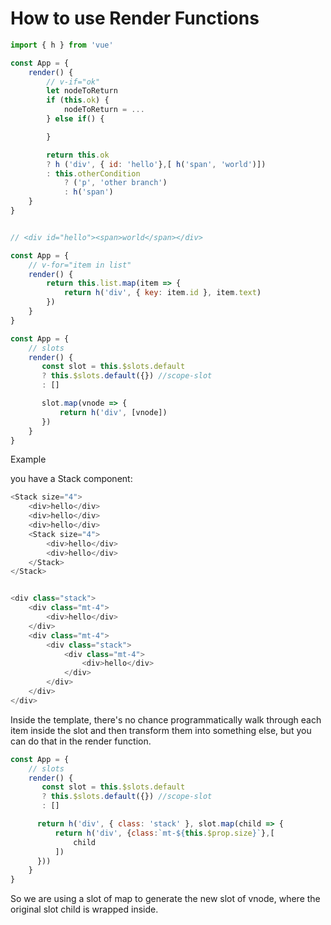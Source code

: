 # How to use Render Functions

```JavaScript
import { h } from 'vue'

const App = {
    render() {
        // v-if="ok"
        let nodeToReturn
        if (this.ok) {
            nodeToReturn = ...
        } else if() {

        }

        return this.ok 
        ? h ('div', { id: 'hello'},[ h('span', 'world')])
        : this.otherCondition 
            ? ('p', 'other branch')
            : h('span')
    }
}


// <div id="hello"><span>world</span></div>
```

```JavaScript
const App = {
    // v-for="item in list"
    render() {
        return this.list.map(item => {
            return h('div', { key: item.id }, item.text)
        })
    }
}

```

```JavaScript
const App = {
    // slots
    render() {
       const slot = this.$slots.default 
       ? this.$slots.default({}) //scope-slot
       : []

       slot.map(vnode => {
           return h('div', [vnode])
       })
    }
}

```

Example

you have a Stack component:

```JavaScript
<Stack size="4">
    <div>hello</div>
    <div>hello</div>
    <div>hello</div>
    <Stack size="4">
        <div>hello</div>
        <div>hello</div>
    </Stack>
</Stack>


<div class="stack">
    <div class="mt-4">
        <div>hello</div>
    </div>
    <div class="mt-4">
        <div class="stack">
            <div class="mt-4">
                <div>hello</div>
            </div>
        </div>
    </div>
</div>
```

Inside the template, there's no chance programmatically walk through each item inside the slot and then transform them into something else, but you can do that in the render function.

```JavaScript
const App = {
    // slots
    render() {
       const slot = this.$slots.default 
       ? this.$slots.default({}) //scope-slot
       : []

      return h('div', { class: 'stack' }, slot.map(child => {
          return h('div', {class:`mt-${this.$prop.size}`},[
              child
          ])
      }))
    }
}
```

So we are using a slot of map to generate the new slot of vnode, where the original slot child is wrapped inside.
